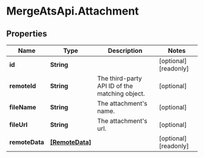 # MergeAtsApi.Attachment

## Properties

Name | Type | Description | Notes
------------ | ------------- | ------------- | -------------
**id** | **String** |  | [optional] [readonly] 
**remoteId** | **String** | The third-party API ID of the matching object. | [optional] 
**fileName** | **String** | The attachment&#39;s name. | [optional] 
**fileUrl** | **String** | The attachment&#39;s url. | [optional] 
**remoteData** | [**[RemoteData]**](RemoteData.md) |  | [optional] [readonly] 


